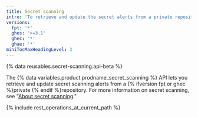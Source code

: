 ```yaml
---
title: Secret scanning
intro: 'To retrieve and update the secret alerts from a private repository, you can use Secret Scanning API.'
versions:
  fpt: '*'
  ghes: '>=3.1'
  ghec: '*'
  ghae: '*'
miniTocMaxHeadingLevel: 3
---
```


{% data reusables.secret-scanning.api-beta %}

The {% data variables.product.prodname_secret_scanning %} API lets you retrieve and update secret scanning alerts from a {% ifversion fpt or ghec %}private {% endif %}repository. For more information on secret scanning, see "[About secret scanning](/code-security/secret-security/about-secret-scanning)."

{% include rest_operations_at_current_path %}
